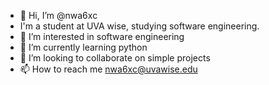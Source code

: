 - 👋 Hi, I’m @nwa6xc
- I'm a student at UVA wise, studying software engineering.
- 👀 I’m interested in software engineering
- 🌱 I’m currently learning python
- 💞️ I’m looking to collaborate on simple projects
- 📫 How to reach me nwa6xc@uvawise.edu

<!---
nwa6xc/nwa6xc is a ✨ special ✨ repository because its `README.md` (this file) appears on your GitHub profile.
You can click the Preview link to take a look at your changes.
--->
